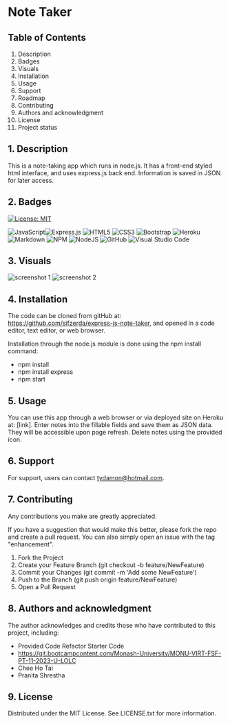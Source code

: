 # Note Taker

## Table of Contents

1. Description
2. Badges
3. Visuals
4. Installation
5. Usage
6. Support
7. Roadmap
8. Contributing 
9. Authors and acknowledgment
10. License
11. Project status

## 1. Description

This is a note-taking app which runs in node.js. It has a front-end styled html interface, and uses express.js back end. Information is saved in JSON for later access.

## 2. Badges

[![License: MIT](https://img.shields.io/badge/License-MIT-yellow.svg)](https://opensource.org/licenses/MIT)

![JavaScript](https://img.shields.io/badge/javascript-%23323330.svg?style=for-the-badge&logo=javascript&logoColor=%23F7DF1E)![Express.js](https://img.shields.io/badge/express.js-%23404d59.svg?style=for-the-badge&logo=express&logoColor=%2361DAFB) ![HTML5](https://img.shields.io/badge/html5-%23E34F26.svg?style=for-the-badge&logo=html5&logoColor=white) ![CSS3](https://img.shields.io/badge/css3-%231572B6.svg?style=for-the-badge&logo=css3&logoColor=white) ![Bootstrap](https://img.shields.io/badge/bootstrap-%238511FA.svg?style=for-the-badge&logo=bootstrap&logoColor=white) ![Heroku](https://img.shields.io/badge/heroku-%23430098.svg?style=for-the-badge&logo=heroku&logoColor=white) ![Markdown](https://img.shields.io/badge/markdown-%23000000.svg?style=for-the-badge&logo=markdown&logoColor=white) ![NPM](https://img.shields.io/badge/NPM-%23CB3837.svg?style=for-the-badge&logo=npm&logoColor=white) ![NodeJS](https://img.shields.io/badge/node.js-6DA55F?style=for-the-badge&logo=node.js&logoColor=white) ![GitHub](https://img.shields.io/badge/github-%23121011.svg?style=for-the-badge&logo=github&logoColor=white) ![Visual Studio Code](https://img.shields.io/badge/Visual%20Studio%20Code-0078d7.svg?style=for-the-badge&logo=visual-studio-code&logoColor=white)

## 3. Visuals

![screenshot 1](https://github.com/sifzerda/express-js-note-taker/assets/139626561/c98087ee-9beb-4aba-83e2-97ea9e18f8b2)
![screenshot 2](https://github.com/sifzerda/express-js-note-taker/assets/139626561/d6051cb4-9ec1-41ec-b4bc-368b79eac68e)


## 4. Installation

The code can be cloned from gitHub at: https://github.com/sifzerda/express-js-note-taker, and opened in a code editor, text editor, or web browser.

Installation through the node.js module is done using the npm install command:

- npm install 
- npm install express
- npm start

## 5. Usage

You can use this app through a web browser or via deployed site on Heroku at: [link]. Enter notes into the fillable fields and save them as JSON data. They will be accessible upon page refresh. Delete notes using the provided icon. 

## 6. Support

For support, users can contact tydamon@hotmail.com.

## 7. Contributing

Any contributions you make are greatly appreciated.

If you have a suggestion that would make this better, please fork the repo and create a pull request. You can also simply open an issue with the tag "enhancement". 
1.	Fork the Project
2.	Create your Feature Branch (git checkout -b feature/NewFeature)
3.	Commit your Changes (git commit -m 'Add some NewFeature')
4.	Push to the Branch (git push origin feature/NewFeature)
5.	Open a Pull Request

## 8. Authors and acknowledgment

The author acknowledges and credits those who have contributed to this project, including:
- Provided Code Refactor Starter Code
- https://git.bootcampcontent.com/Monash-University/MONU-VIRT-FSF-PT-11-2023-U-LOLC
- Chee Ho Tai
- Pranita Shrestha

## 9. License

Distributed under the MIT License. See LICENSE.txt for more information.
